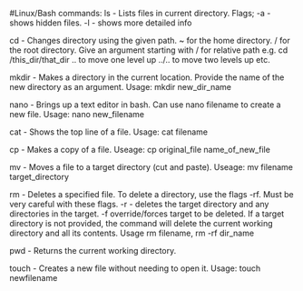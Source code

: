 #Linux/Bash commands:
ls - Lists files in current directory. Flags; -a - shows hidden files. -l - shows more detailed info

cd - Changes directory using the given path. ~ for the home directory. / for the root directory. Give an argument starting with / for relative path e.g. cd /this_dir/that_dir
.. to move one level up ../.. to move two levels up etc.

mkdir - Makes a directory in the current location. Provide the name of the new directory as an argument. Usage: mkdir new_dir_name

nano - Brings up a text editor in bash. Can use nano filename to create a new file. Usage: nano new_filename

cat - Shows the top line of a file. Usage: cat filename

cp - Makes a copy of a file. Useage: cp original_file name_of_new_file

mv - Moves a file to a target directory (cut and paste). Useage: mv filename target_directory

rm - Deletes a specified file. To delete a directory, use the flags -rf. Must be very careful with these flags. -r - deletes the target directory and any directories in the target.
-f override/forces target to be deleted. If a target directory is not provided, the command will delete the current working directory and all its contents. Usage rm filename, rm -rf dir_name

pwd - Returns the current working directory.

touch - Creates a new file without needing to open it. Usage: touch newfilename